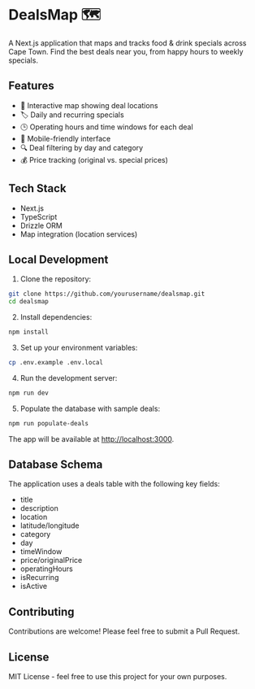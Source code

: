 # DealsMap 🗺️

A Next.js application that maps and tracks food & drink specials across Cape Town. Find the best deals near you, from happy hours to weekly specials.

## Features

- 📍 Interactive map showing deal locations
- 🏷️ Daily and recurring specials
- 🕒 Operating hours and time windows for each deal
- 📱 Mobile-friendly interface
- 🔍 Deal filtering by day and category
- 💰 Price tracking (original vs. special prices)

## Tech Stack

- Next.js
- TypeScript
- Drizzle ORM
- Map integration (location services)

## Local Development

1. Clone the repository:

```bash
git clone https://github.com/yourusername/dealsmap.git
cd dealsmap
```

2. Install dependencies:

```bash
npm install
```

3. Set up your environment variables:

```bash
cp .env.example .env.local
```

4. Run the development server:

```bash
npm run dev
```

5. Populate the database with sample deals:

```bash
npm run populate-deals
```

The app will be available at [http://localhost:3000](http://localhost:3000).

## Database Schema

The application uses a deals table with the following key fields:

- title
- description
- location
- latitude/longitude
- category
- day
- timeWindow
- price/originalPrice
- operatingHours
- isRecurring
- isActive

## Contributing

Contributions are welcome! Please feel free to submit a Pull Request.

## License

MIT License - feel free to use this project for your own purposes.
